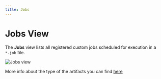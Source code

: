 ```yaml
---
title: Jobs
---
```


Jobs View
===

The **Jobs** view lists all registered custom jobs scheduled for execution in a `*.job` file.

![Jobs view](../../../images/ide_view_jobs.png)

More info about the type of the artifacts you can find [here](../../../artifacts/)
